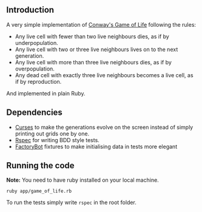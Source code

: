 ## Introduction

A very simple implementation of [Conway's Game of Life](https://en.wikipedia.org/wiki/Conway%27s_Game_of_Life) following the rules:
- Any live cell with fewer than two live neighbours dies, as if by underpopulation.
- Any live cell with two or three live neighbours lives on to the next generation.
- Any live cell with more than three live neighbours dies, as if by overpopulation.
- Any dead cell with exactly three live neighbours becomes a live cell, as if by reproduction.

And implemented in plain Ruby.

## Dependencies
- [Curses](https://rubygems.org/gems/curses/versions/1.2.4) to make the generations evolve on the screen 
instead of simply printing out grids one by one. 
- [Rspec](https://rubygems.org/gems/rspec) for writing BDD style tests.
- [FactoryBot](https://rubygems.org/gems/factory_bot) fixtures to make initialising data in tests more elegant 

## Running the code
__Note:__ You need to have ruby installed on your local machine.
```
ruby app/game_of_life.rb
```

To run the tests simply write `rspec` in the root folder.
